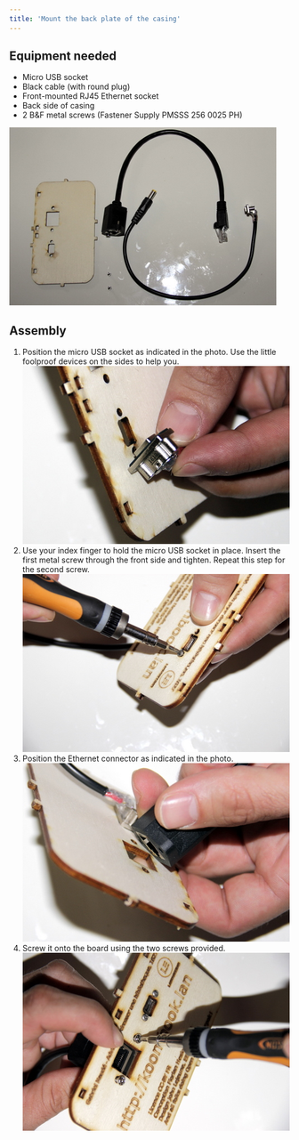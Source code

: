 ```yaml
---
title: 'Mount the back plate of the casing'
---
```


## Equipment needed
- Micro USB socket
- Black cable (with round plug)
- Front-mounted RJ45 Ethernet socket
- Back side of casing
- 2 B&F metal screws (Fastener Supply PMSSS 256 0025 PH)

![](_MG_5307.JPG)

## Assembly

1. Position the micro USB socket as indicated in the photo. Use the little foolproof devices on the sides to help you.     
    ![](_MG_5308.JPG)
2. Use your index finger to hold the micro USB socket in place. Insert the first metal screw through the front side and tighten. Repeat this step for the second screw.     
    ![](_MG_5310.JPG)
3. Position the Ethernet connector as indicated in the photo.     
    ![](_MG_5312.JPG)
4. Screw it onto the board using the two screws provided.     
    ![](_MG_5313.JPG)




